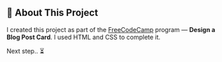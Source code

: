 ## 🧠 About This Project

I created this project as part of the [FreeCodeCamp](https://www.freecodecamp.org) program — **Design a Blog Post Card**. 
I used HTML and CSS to complete it.

Next step.. ⏳
